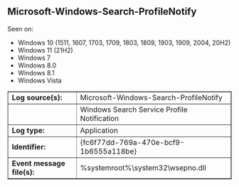 ## Microsoft-Windows-Search-ProfileNotify

Seen on:
* Windows 10 (1511, 1607, 1703, 1709, 1803, 1809, 1903, 1909, 2004, 20H2)
* Windows 11 (21H2)
* Windows 7
* Windows 8.0
* Windows 8.1
* Windows Vista

<table border="1" class="docutils">
  <tbody>
    <tr>
      <td><b>Log source(s):</b></td>
      <td>Microsoft-Windows-Search-ProfileNotify</td>
    </tr>
    <tr>
      <td>&nbsp;</td>
      <td>Windows Search Service Profile Notification</td>
    </tr>
    <tr>
      <td><b>Log type:</b></td>
      <td>Application</td>
    </tr>
    <tr>
      <td><b>Identifier:</b></td>
      <td>{fc6f77dd-769a-470e-bcf9-1b6555a118be}</td>
    </tr>
    <tr>
      <td><b>Event message file(s):</b></td>
      <td>%systemroot%\system32\wsepno.dll</td>
    </tr>
  </tbody>
</table>

&nbsp;

